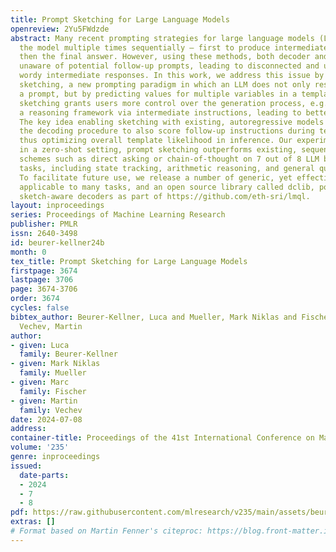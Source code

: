 ```yaml
---
title: Prompt Sketching for Large Language Models
openreview: 2Yu5FWdzde
abstract: Many recent prompting strategies for large language models (LLMs) query
  the model multiple times sequentially – first to produce intermediate results and
  then the final answer. However, using these methods, both decoder and model are
  unaware of potential follow-up prompts, leading to disconnected and undesirably
  wordy intermediate responses. In this work, we address this issue by proposing prompt
  sketching, a new prompting paradigm in which an LLM does not only respond by completing
  a prompt, but by predicting values for multiple variables in a template. This way,
  sketching grants users more control over the generation process, e.g., by providing
  a reasoning framework via intermediate instructions, leading to better overall results.
  The key idea enabling sketching with existing, autoregressive models is to adapt
  the decoding procedure to also score follow-up instructions during text generation,
  thus optimizing overall template likelihood in inference. Our experiments show that
  in a zero-shot setting, prompt sketching outperforms existing, sequential prompting
  schemes such as direct asking or chain-of-thought on 7 out of 8 LLM benchmarking
  tasks, including state tracking, arithmetic reasoning, and general question answering.
  To facilitate future use, we release a number of generic, yet effective sketches
  applicable to many tasks, and an open source library called dclib, powering our
  sketch-aware decoders as part of https://github.com/eth-sri/lmql.
layout: inproceedings
series: Proceedings of Machine Learning Research
publisher: PMLR
issn: 2640-3498
id: beurer-kellner24b
month: 0
tex_title: Prompt Sketching for Large Language Models
firstpage: 3674
lastpage: 3706
page: 3674-3706
order: 3674
cycles: false
bibtex_author: Beurer-Kellner, Luca and Mueller, Mark Niklas and Fischer, Marc and
  Vechev, Martin
author:
- given: Luca
  family: Beurer-Kellner
- given: Mark Niklas
  family: Mueller
- given: Marc
  family: Fischer
- given: Martin
  family: Vechev
date: 2024-07-08
address:
container-title: Proceedings of the 41st International Conference on Machine Learning
volume: '235'
genre: inproceedings
issued:
  date-parts:
  - 2024
  - 7
  - 8
pdf: https://raw.githubusercontent.com/mlresearch/v235/main/assets/beurer-kellner24b/beurer-kellner24b.pdf
extras: []
# Format based on Martin Fenner's citeproc: https://blog.front-matter.io/posts/citeproc-yaml-for-bibliographies/
---
```

